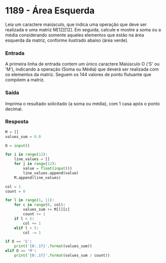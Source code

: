 # 1189 - Área Esquerda

Leia um caractere maiúsculo, que indica uma operação que deve ser realizada e uma matriz M[12][12]. Em seguida, calcule e mostre a soma ou a média considerando somente aqueles elementos que estão na área esquerda da matriz, conforme ilustrado abaixo (área verde).

### Entrada
A primeira linha de entrada contem um único caractere Maiúsculo O ('S' ou 'M'), indicando a operação (Soma ou Média) que deverá ser realizada com os elementos da matriz. Seguem os 144 valores de ponto flutuante que compõem a matriz.

### Saída
Imprima o resultado solicitado (a soma ou média), com 1 casa após o ponto decimal.

### Resposta

```python
M = []
values_sum = 0.0

O = input()

for i in range(12):
    line_values = []
    for j in range(12):
        value = float(input())
        line_values.append(value)
    M.append(line_values)

col = 1
count = 0

for l in range(1, 11):
    for c in range(0, col):
        values_sum += M[l][c]
        count += 1
    if l < 5:
        col += 1
    elif l > 5:
        col -= 1

if O == 'S':      
    print('{0:.1f}'.format(values_sum))      
elif O == 'M':
    print('{0:.1f}'.format(values_sum / count))
```